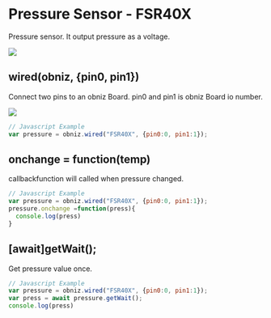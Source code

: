 # Pressure Sensor - FSR40X

Pressure sensor. It output pressure as a voltage.

![](./image.jpg)

## wired(obniz, {pin0, pin1})

Connect two pins to an obniz Board. pin0 and pin1 is obniz Board io number.

![](./wired.png)
```javascript
// Javascript Example
var pressure = obniz.wired("FSR40X", {pin0:0, pin1:1});
```

## onchange = function(temp)

callbackfunction will called when pressure changed.

```javascript
// Javascript Example
var pressure = obniz.wired("FSR40X", {pin0:0, pin1:1});
pressure.onchange =function(press){
  console.log(press)
}
```

## [await]getWait();

Get pressure value once.

```javascript
// Javascript Example
var pressure = obniz.wired("FSR40X", {pin0:0, pin1:1});
var press = await pressure.getWait();
console.log(press)
```
